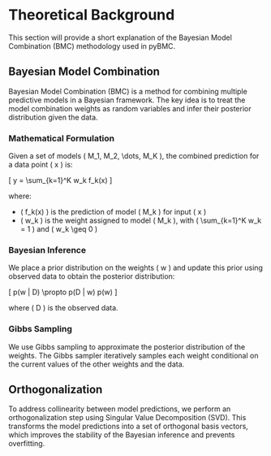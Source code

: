 # Theoretical Background

This section will provide a short explanation of the Bayesian Model Combination (BMC) methodology used in pyBMC.

## Bayesian Model Combination

Bayesian Model Combination (BMC) is a method for combining multiple predictive models in a Bayesian framework. The key idea is to treat the model combination weights as random variables and infer their posterior distribution given the data.

### Mathematical Formulation

Given a set of models \( M_1, M_2, \dots, M_K \), the combined prediction for a data point \( x \) is:

\[
y = \sum_{k=1}^K w_k f_k(x)
\]

where:
- \( f_k(x) \) is the prediction of model \( M_k \) for input \( x \)
- \( w_k \) is the weight assigned to model \( M_k \), with \( \sum_{k=1}^K w_k = 1 \) and \( w_k \geq 0 \)

### Bayesian Inference

We place a prior distribution on the weights \( w \) and update this prior using observed data to obtain the posterior distribution:

\[
p(w | D) \propto p(D | w) p(w)
\]

where \( D \) is the observed data.

### Gibbs Sampling

We use Gibbs sampling to approximate the posterior distribution of the weights. The Gibbs sampler iteratively samples each weight conditional on the current values of the other weights and the data.

## Orthogonalization

To address collinearity between model predictions, we perform an orthogonalization step using Singular Value Decomposition (SVD). This transforms the model predictions into a set of orthogonal basis vectors, which improves the stability of the Bayesian inference and prevents overfitting.

